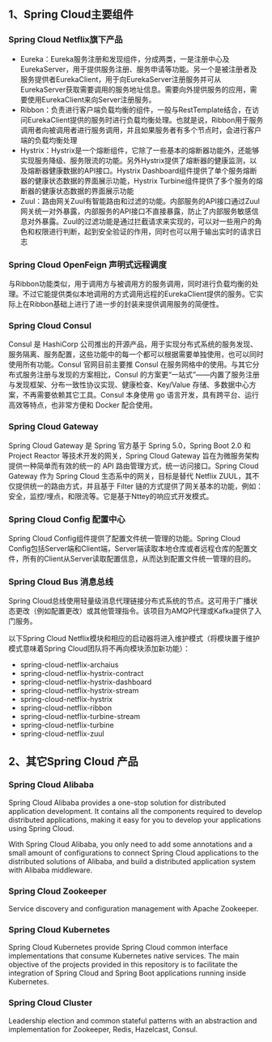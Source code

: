 ## 1、Spring Cloud主要组件

### Spring Cloud Netflix旗下产品

- Eureka：Eureka服务注册和发现组件，分成两类，一是注册中心及EurekaServer，用于提供服务注册、服务申请等功能。另一个是被注册者及服务提供者EurekaClient，用于向EurekaServer注册服务并可从EurekaServer获取需要调用的服务地址信息。需要向外提供服务的应用，需要使用EurekaClient来向Server注册服务。
- Ribbon：负责进行客户端负载均衡的组件，一般与RestTemplate结合，在访问EurekaClient提供的服务时进行负载均衡处理。也就是说，Ribbon用于服务调用者向被调用者进行服务调用，并且如果服务者有多个节点时，会进行客户端的负载均衡处理
- Hystrix：Hystrix是一个熔断组件，它除了一些基本的熔断器功能外，还能够实现服务降级、服务限流的功能。另外Hystrix提供了熔断器的健康监测，以及熔断器健康数据的API接口。Hystrix Dashboard组件提供了单个服务熔断器的健康状态数据的界面展示功能，Hystrix Turbine组件提供了多个服务的熔断器的健康状态数据的界面展示功能
- Zuul：路由网关Zuul有智能路由和过滤的功能。内部服务的API接口通过Zuul网关统一对外暴露，内部服务的API接口不直接暴露，防止了内部服务敏感信息对外暴露。Zuul的过滤功能是通过拦截请求来实现的，可以对一些用户的角色和权限进行判断，起到安全验证的作用，同时也可以用于输出实时的请求日志

### Spring Cloud OpenFeign 声明式远程调度

与Ribbon功能类似，用于调用方与被调用方的服务调用，同时进行负载均衡的处理。不过它能提供类似本地调用的方式调用远程的EurekaClient提供的服务。它实际上在Ribbon基础上进行了进一步的封装来提供调用服务的简便性。

### Spring Cloud Consul

Consul 是 HashiCorp 公司推出的开源产品，用于实现分布式系统的服务发现、服务隔离、服务配置，这些功能中的每一个都可以根据需要单独使用，也可以同时使用所有功能。Consul 官网目前主要推 Consul 在服务网格中的使用。与其它分布式服务注册与发现的方案相比，Consul 的方案更“一站式”——内置了服务注册与发现框架、分布一致性协议实现、健康检查、Key/Value 存储、多数据中心方案，不再需要依赖其它工具。Consul 本身使用 go 语言开发，具有跨平台、运行高效等特点，也非常方便和 Docker 配合使用。

### Spring Cloud Gateway

Spring Cloud Gateway 是 Spring 官方基于 Spring 5.0，Spring Boot 2.0 和 Project Reactor 等技术开发的网关，Spring Cloud Gateway 旨在为微服务架构提供一种简单而有效的统一的 API 路由管理方式，统一访问接口。Spring Cloud Gateway 作为 Spring Cloud 生态系中的网关，目标是替代 Netflix ZUUL，其不仅提供统一的路由方式，并且基于 Filter 链的方式提供了网关基本的功能，例如：安全，监控/埋点，和限流等。它是基于Nttey的响应式开发模式。

### Spring Cloud Config 配置中心

Spring Cloud Config组件提供了配置文件统一管理的功能。Spring Cloud Config包括Server端和Client端，Server端读取本地仓库或者远程仓库的配置文件，所有的Client从Server读取配置信息，从而达到配置文件统一管理的目的。

### Spring Cloud Bus 消息总线

Spring Cloud总线使用轻量级消息代理链接分布式系统的节点。这可用于广播状态更改（例如配置更改）或其他管理指令。该项目为AMQP代理或Kafka提供了入门服务。



以下Spring Cloud Netflix模块和相应的启动器将进入维护模式（将模块置于维护模式意味着Spring Cloud团队将不再向模块添加新功能）：

- spring-cloud-netflix-archaius
- spring-cloud-netflix-hystrix-contract
- spring-cloud-netflix-hystrix-dashboard
- spring-cloud-netflix-hystrix-stream
- spring-cloud-netflix-hystrix
- spring-cloud-netflix-ribbon
- spring-cloud-netflix-turbine-stream
- spring-cloud-netflix-turbine
- spring-cloud-netflix-zuul



## 2、其它Spring Cloud 产品

### Spring Cloud Alibaba

Spring Cloud Alibaba provides a one-stop solution for distributed application development. It contains all the components required to develop distributed applications, making it easy for you to develop your applications using Spring Cloud.

With Spring Cloud Alibaba, you only need to add some annotations and a small amount of configurations to connect Spring Cloud applications to the distributed solutions of Alibaba, and build a distributed application system with Alibaba middleware.

### Spring Cloud Zookeeper

Service discovery and configuration management with Apache Zookeeper.

### Spring Cloud Kubernetes

Spring Cloud Kubernetes provide Spring Cloud common interface implementations that consume Kubernetes native services. The main objective of the projects provided in this repository is to facilitate the integration of Spring Cloud and Spring Boot applications running inside Kubernetes.

### Spring Cloud Cluster

Leadership election and common stateful patterns with an abstraction and implementation for Zookeeper, Redis, Hazelcast, Consul.

